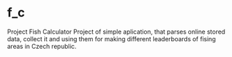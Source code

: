 # f_c
Project Fish Calculator
Project of simple aplication, that parses online stored data, collect it and using them for making different leaderboards of fising areas in Czech republic.
